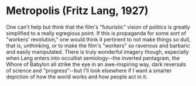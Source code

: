 # Metropolis (Fritz Lang, 1927)
One can't help but think that the film's "futuristic" vision of politics is greatly simplified to a really egregious point. If this is propaganda for some sort of "workers' revolution," one would think it pertinent to not make things so dull, that is, unthinking, or to make the film's "workers" so ravenous and barbaric and easily manipulated. There is truly wonderful imagery though, especially when Lang enters into occultist semiology--the inverted pentagram, the Whore of Babylon all strike the eye in an awe-inspiring way, dark reversals of science and "progress"--but I'll look elsewhere if I want a smarter depiction of how the world works and how people act in it.